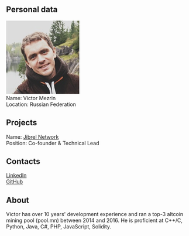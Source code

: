 ## Personal data
![victor mezrin photo](photo/victor_mezrin.jpg)  
Name:   Victor Mezrin  
Location: Russian Federation  
## Projects 
Name: [Jibrel Network](../projects/jibrel_network.md)  
Position: Co-founder & Technical Lead   
## Contacts
[LinkedIn](https://www.linkedin.com/in/victor-mezrin-aa823634/)  
[GitHub](https://github.com/mezrin)      
## About
Victor has over 10 years' development experience and ran a top-3 altcoin mining pool (pool.mn) between 2014 and 2016. He is proficient at C++/C, Python, Java, C#, PHP, JavaScript, Solidity.
